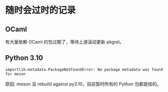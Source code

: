 # 随时会过时的记录

## OCaml

有大量依赖 OCaml 的包过期了，等待上游滚动更新 pkgrel。

## Python 3.10

```text title=Error
importlib.metadata.PackageNotFoundError: No package metadata was found for meson
```

原因: meson 没 rebuild against py3.10，目前暂时所有的 Python
包都是挂的。
